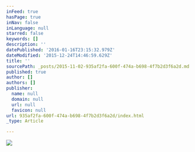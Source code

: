 ```yaml
---
inFeed: true
hasPage: true
inNav: false
inLanguage: null
starred: false
keywords: []
description: ''
datePublished: '2016-01-16T23:15:32.979Z'
dateModified: '2015-12-24T14:46:59.629Z'
title: ''
sourcePath: _posts/2015-11-02-935af2fa-600f-474a-b698-4f7b2d3f6a2d.md
published: true
author: []
authors: []
publisher:
  name: null
  domain: null
  url: null
  favicon: null
url: 935af2fa-600f-474a-b698-4f7b2d3f6a2d/index.html
_type: Article

---
```

![](https://s3-us-west-2.amazonaws.com/the-grid-img/p/0418ee0415cd449d2ffa68c53e00750c012f69c5.jpg)